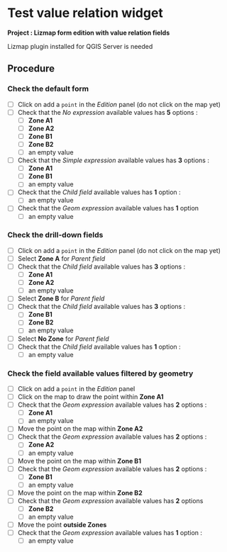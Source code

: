# Test value relation widget

**Project : Lizmap form edition with value relation fields**

Lizmap plugin installed for QGIS Server is needed

## Procedure

### Check the default form

* [ ] Click on add a `point` in the *Edition* panel (do not click on the map yet)
* [ ] Check that the *No expression* available values has **5** options :
  * [ ] **Zone A1**
  * [ ] **Zone A2**
  * [ ] **Zone B1**
  * [ ] **Zone B2**
  * [ ] an empty value
* [ ] Check that the *Simple expression* available values has **3** options :
  * [ ] **Zone A1**
  * [ ] **Zone B1**
  * [ ] an empty value
* [ ] Check that the *Child field* available values has **1** option :
  * [ ] an empty value
* [ ] Check that the *Geom expression* available values has **1** option
  * [ ] an empty value

### Check the drill-down fields

* [ ] Click on add a `point` in the *Edition* panel (do not  click on the map yet)
* [ ] Select **Zone A** for *Parent field*
* [ ] Check that the *Child field* available values has **3** options :
  * [ ] **Zone A1**
  * [ ] **Zone A2**
  * [ ] an empty value
* [ ] Select **Zone B** for *Parent field*
* [ ] Check that the *Child field* available values has **3** options :
  * [ ] **Zone B1**
  * [ ] **Zone B2**
  * [ ] an empty value
* [ ] Select **No Zone** for *Parent field*
* [ ] Check that the *Child field* available values has **1** option :
  * [ ] an empty value

### Check the field available values filtered by geometry

* [ ] Click on add a `point` in the *Edition* panel
* [ ] Click on the map to draw the point within **Zone A1**
* [ ] Check that the *Geom expression* available values has **2** options :
  * [ ] **Zone A1**
  * [ ] an empty value
* [ ] Move the point on the map within **Zone A2**
* [ ] Check that the *Geom expression* available values has **2** options :
  * [ ] **Zone A2**
  * [ ] an empty value
* [ ] Move the point on the map within **Zone B1**
* [ ] Check that the *Geom expression* available values has **2** options :
  * [ ] **Zone B1**
  * [ ] an empty value
* [ ] Move the point on the map within **Zone B2**
* [ ] Check that the *Geom expression* available values has **2** options
  * [ ] **Zone B2**
  * [ ] an empty value
* [ ] Move the point **outside Zones**
* [ ] Check that the *Geom expression* available values has **1** option :
  * [ ] an empty value
